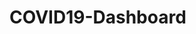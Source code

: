 # COVID19-Dashboard

[Dashboard Link]: (https://mybinder.org/v2/gh/ZainabHaybe/COVID19-Dashboard/HEAD?urlpath=%2Fvolia%2Frender%2FMyDashboard.ipynb)
